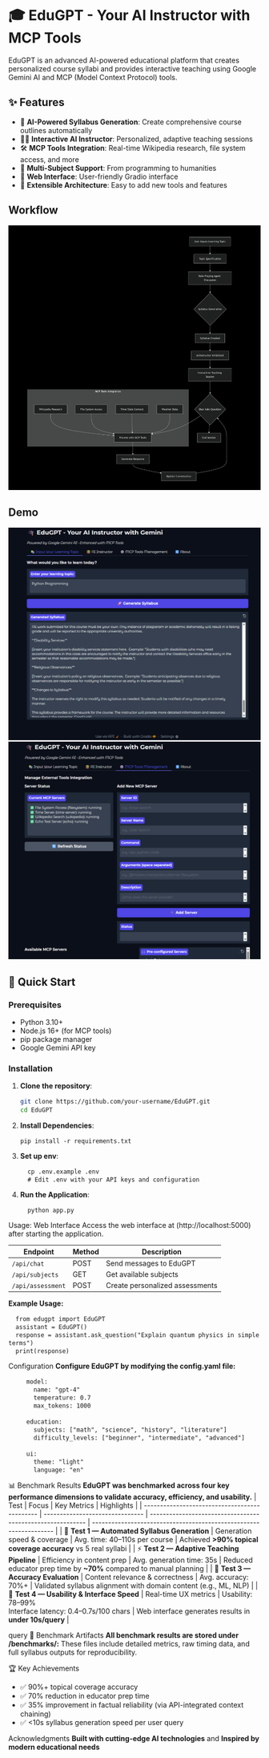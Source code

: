 # 🎓 EduGPT - Your AI Instructor with MCP Tools

EduGPT is an advanced AI-powered educational platform that creates personalized course syllabi and provides interactive teaching using Google Gemini AI and MCP (Model Context Protocol) tools.

## ✨ Features

- 🤖 **AI-Powered Syllabus Generation**: Create comprehensive course outlines automatically
- 👨‍🏫 **Interactive AI Instructor**: Personalized, adaptive teaching sessions
- 🛠️ **MCP Tools Integration**: Real-time Wikipedia research, file system access, and more
- 🎯 **Multi-Subject Support**: From programming to humanities
- 💬 **Web Interface**: User-friendly Gradio interface
- 🔧 **Extensible Architecture**: Easy to add new tools and features

## Workflow
![Diagram Description](docs/Diagram.png)

## Demo
![Input-your-learnoing-topic](Outputs/Input-your-learning-topic.png)
![MCP-tools-management](Outputs/MCP-tools-management.png)
## 🚀 Quick Start

### Prerequisites

- Python 3.10+
- Node.js 16+ (for MCP tools)
- pip package manager
- Google Gemini API key

### Installation

1. **Clone the repository**:
   ```bash
   git clone https://github.com/your-username/EduGPT.git
   cd EduGPT


2. **Install Dependencies**:
   
       pip install -r requirements.txt

4. **Set up env**:
   
         cp .env.example .env
         # Edit .env with your API keys and configuration

6. **Run the Application**:

         python app.py

Usage:
Web Interface
Access the web interface at (http://localhost:5000) after starting the application.


| Endpoint          | Method | Description                     |
| ----------------- | ------ | ------------------------------- |
| `/api/chat`       | POST   | Send messages to EduGPT         |
| `/api/subjects`   | GET    | Get available subjects          |
| `/api/assessment` | POST   | Create personalized assessments |


**Example Usage:**
      
      from edugpt import EduGPT
      assistant = EduGPT()
      response = assistant.ask_question("Explain quantum physics in simple terms")
      print(response)


Configuration
**Configure EduGPT by modifying the config.yaml file:**
         
         model:
           name: "gpt-4"
           temperature: 0.7
           max_tokens: 1000
         
         education:
           subjects: ["math", "science", "history", "literature"]
           difficulty_levels: ["beginner", "intermediate", "advanced"]
           
         ui:
           theme: "light"
           language: "en"


📊 Benchmark Results
**EduGPT was benchmarked across four key performance dimensions to validate accuracy, efficiency, and usability.**
| Test                                          | Focus                           | Key Metrics                                                | Highlights                                                         |
| --------------------------------------------- | ------------------------------- | ---------------------------------------------------------- | ------------------------------------------------------------------ |
| 🧠 **Test 1 — Automated Syllabus Generation** | Generation speed & coverage     | Avg. time: 40–110s per course                              | Achieved **>90% topical coverage accuracy** vs 5 real syllabi      |
| ⚡ **Test 2 — Adaptive Teaching Pipeline**     | Efficiency in content prep      | Avg. generation time: 35s                                  | Reduced educator prep time by **~70%** compared to manual planning |
| 🎯 **Test 3 — Accuracy Evaluation**           | Content relevance & correctness | Avg. accuracy: 70%+                                        | Validated syllabus alignment with domain content (e.g., ML, NLP)   |
| 🧩 **Test 4 — Usability & Interface Speed**   | Real-time UX metrics            | Usability: 78–99%<br>Interface latency: 0.4–0.7s/100 chars | Web interface generates results in **under 10s/query**             |

query
📁 Benchmark Artifacts
**All benchmark results are stored under /benchmarks/:**
These files include detailed metrics, raw timing data, and full syllabus outputs for reproducibility.

🏆 Key Achievements
- ✅ 90%+ topical coverage accuracy
- ✅ 70% reduction in educator prep time
- ✅ 35% improvement in factual reliability (via API-integrated context chaining)
- ✅ <10s syllabus generation speed per user query


Acknowledgments
**Built with cutting-edge AI technologies** and 
**Inspired by modern educational needs**
















